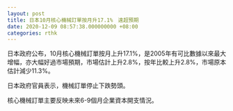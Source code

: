 ```yaml
---
layout: post
title: 日本10月核心機械訂單按月升17.1%　遠超預期
date: 2020-12-09 08:57:38.000000000 +08:00
categories: rthk
---
```


日本政府公布，10月核心機械訂單按月上升17.1%，是2005年有可比數據以來最大增幅，亦大幅好過市場預期，市場估計上升2.8%，按年比較上升2.8%，市場原本估計減少11.3%。

日本政府官員表示，機械訂單停止下跌勢頭。

核心機械訂單主要反映未來6-9個月企業資本開支情況。
